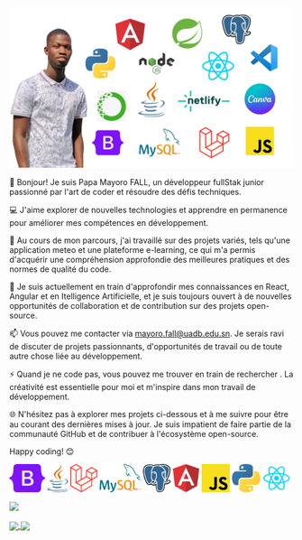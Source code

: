 
<img src='https://github.com/mayoro401/mayoro401/blob/main/profgit.jpeg'  >

<p> 
</p>
<p>
  
</p>
👋 Bonjour! Je suis Papa Mayoro FALL, un développeur fullStak junior passionné par l'art de coder et résoudre des défis techniques.

💻 J'aime explorer de nouvelles technologies et apprendre en permanence pour améliorer mes compétences en développement.

🔧 Au cours de mon parcours, j'ai travaillé sur des projets variés, tels qu'une application meteo et une plateforme e-learning, ce qui m'a permis d'acquérir une compréhension approfondie des meilleures pratiques et des normes de qualité du code.

🌱 Je suis actuellement en train d'approfondir mes connaissances en React, Angular et en Itelligence Artificielle, et je suis toujours ouvert à de nouvelles opportunités de collaboration et de contribution sur des projets open-source.

📫 Vous pouvez me contacter via mayoro.fall@uadb.edu.sn. Je serais ravi de discuter de projets passionnants, d'opportunités de travail ou de toute autre chose liée au développement.

⚡ Quand je ne code pas, vous pouvez me trouver en train de rechercher . La créativité est essentielle pour moi et m'inspire dans mon travail de développement.

🌐 N'hésitez pas à explorer mes projets ci-dessous et à me suivre pour être au courant des dernières mises à jour. Je suis impatient de faire partie de la communauté GitHub et de contribuer à l'écosystème open-source.

Happy coding! 😊



<div class='container center' >
<img src='https://github.com/mayoro401/mayoro401/blob/main/68747470733a2f2f63646e2e737667706f726e2e636f6d2f6c6f676f732f626f6f7473747261702e737667.svg' height="50" height="50">
<img height="50" height="50" src='https://github.com/mayoro401/mayoro401/blob/main/68747470733a2f2f63646e2e737667706f726e2e636f6d2f6c6f676f732f6a6176612e737667.svg'>
<img height="50" height="50" src='https://github.com/mayoro401/mayoro401/blob/main/68747470733a2f2f63646e2e737667706f726e2e636f6d2f6c6f676f732f6c61726176656c2e737667.svg'>
<img 
height="50" height="50" src='https://github.com/mayoro401/mayoro401/blob/main/68747470733a2f2f63646e2e737667706f726e2e636f6d2f6c6f676f732f6d7973716c2e737667.svg'>
<imgg height="50" height="50" src='https://github.com/mayoro401/mayoro401/blob/main/68747470733a2f2f63646e2e737667706f726e2e636f6d2f6c6f676f732f6e65746c6966792e737667.svg'>
<img height="50" height="50" src='https://github.com/mayoro401/mayoro401/blob/main/68747470733a2f2f63646e2e737667706f726e2e636f6d2f6c6f676f732f706f737467726573716c2e737667.svg'>
<imgg height="50" height="50" src='https://github.com/mayoro401/mayoro401/blob/main/68747470733a2f2f63646e2e737667706f726e2e636f6d2f6c6f676f732f76697375616c2d73747564696f2d636f64652e737667.svg'>
<img height="50" height="50" src='https://github.com/mayoro401/mayoro401/blob/main/angular-icon.svg'>
<img height="50" height="50" src='https://github.com/mayoro401/mayoro401/blob/main/javascript.svg'>
<img height="50" height="50" src='https://github.com/mayoro401/mayoro401/blob/main/phython-icon.svg'>
<img height="50" height="50" src='https://github.com/mayoro401/mayoro401/blob/main/react-1-logo-png-transparent-removebg-preview.png'>
</div>


<p> 
  <img src='https://visitor-badge.glitch.me/badge?page_id=mayoro401'>

</p>
<p>
<a href="https://github.com/anuraghazra/github-readme-stats">
  <img height=200 align="center" src="https://github-readme-stats.vercel.app/api?username=mayoro401&show_icons=true&theme=transparent" />
</a>
<a href="https://github.com/anuraghazra/convoychat">
  <img height=200 align="center" src="https://github-readme-stats.vercel.app/api/top-langs/?username=mayoro401&hide_progress=true&theme=transparent" />
</a>
</p>
